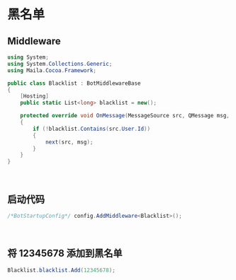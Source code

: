 # 黑名单

## Middleware
```C#
using System;
using System.Collections.Generic;
using Maila.Cocoa.Framework;

public class Blacklist : BotMiddlewareBase
{
    [Hosting]
    public static List<long> blacklist = new();

    protected override void OnMessage(MessageSource src, QMessage msg, Action<MessageSource, QMessage> next)
    {
        if (!blacklist.Contains(src.User.Id))
        {
            next(src, msg);
        }
    }
}
```

<br>

## 启动代码
```C#
/*BotStartupConfig*/ config.AddMiddleware<Blacklist>();
```

<br>

## 将 12345678 添加到黑名单
```C#
Blacklist.blacklist.Add(12345678);
```
